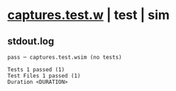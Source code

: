 # [captures.test.w](../../../../../examples/tests/valid/captures.test.w) | test | sim

## stdout.log
```log
pass ─ captures.test.wsim (no tests)
 
Tests 1 passed (1)
Test Files 1 passed (1)
Duration <DURATION>
```

